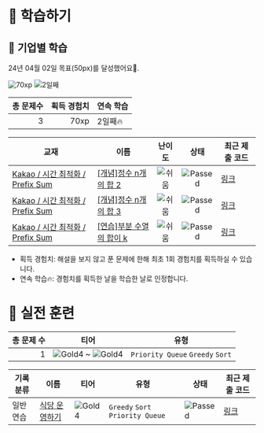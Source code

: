 # 📖 학습하기

## 🚀 기업별 학습
24년 04월 02일 목표(50px)를 달성했어요🥳.

![70xp](https://img.shields.io/badge/EXP-70xp-%235cb85c.svg?for-the-badge)
![2일째](https://img.shields.io/badge/연속학습-2일째-%23E34F26.svg?for-the-badge)

|총 문제수|획득 경험치|연속 학습|
|---:|---:|---|
3|70xp|2일째🔥|

|교재|이름|난이도|상태|최근 제출 코드|
|---|---|:---:|:---:|---|
|[Kakao / 시간 최적화 / Prefix Sum](https://www.codetree.ai/missions?missionId=16)|[[개념]정수 n개의 합 2](https://www.codetree.ai/missions/16/problems/sum-of-n-integers-2)|![쉬움][easy]|![Passed][passed]|[링크](https://github.com/soomin9106/codetree-TILs/blob/main/240402/%EC%A0%95%EC%88%98%20n%EA%B0%9C%EC%9D%98%20%ED%95%A9%202/sum-of-n-integers-2.py)|
|[Kakao / 시간 최적화 / Prefix Sum](https://www.codetree.ai/missions?missionId=16)|[[개념]정수 n개의 합 3](https://www.codetree.ai/missions/16/problems/sum-of-n-integers-3)|![쉬움][easy]|![Passed][passed]|[링크](https://github.com/soomin9106/codetree-TILs/blob/main/240402/%EC%A0%95%EC%88%98%20n%EA%B0%9C%EC%9D%98%20%ED%95%A9%203/sum-of-n-integers-3.py)|
|[Kakao / 시간 최적화 / Prefix Sum](https://www.codetree.ai/missions?missionId=16)|[[연습]부분 수열의 합이 k](https://www.codetree.ai/missions/16/problems/the-sum-of-the-subsequences-is-k)|![쉬움][easy]|![Passed][passed]|[링크](https://github.com/soomin9106/codetree-TILs/blob/main/240402/%EB%B6%80%EB%B6%84%20%EC%88%98%EC%97%B4%EC%9D%98%20%ED%95%A9%EC%9D%B4%20k/the-sum-of-the-subsequences-is-k.py)|


* 획득 경험치: 해설을 보지 않고 푼 문제에 한해 최초 1회 경험치를 획득하실 수 있습니다.
* 연속 학습🔥: 경험치를 획득한 날을 학습한 날로 인정합니다.


# 🥇 실전 훈련
|총 문제 수|티어|유형|
|---:|---|---|
|1|![Gold4][g4] ~ ![Gold4][g4]|`Priority Queue` `Greedy` `Sort`|

|기록분류|이름|티어|유형|상태|최근 제출 코드|
|---|---|---|---|---|---|
|일반 연습|[식당 운영하기](https://www.codetree.ai/training-field/search/problems/running-a-restaurant)|![Gold4][g4]|`Greedy` `Sort` `Priority Queue`|![Passed][passed]|[링크](https://github.com/soomin9106/codetree-TILs/blob/main/240402/%EC%8B%9D%EB%8B%B9%20%EC%9A%B4%EC%98%81%ED%95%98%EA%B8%B0/running-a-restaurant.py)|










[b5]: https://img.shields.io/badge/Bronze_5-%235D3E31.svg
[b4]: https://img.shields.io/badge/Bronze_4-%235D3E31.svg
[b3]: https://img.shields.io/badge/Bronze_3-%235D3E31.svg
[b2]: https://img.shields.io/badge/Bronze_2-%235D3E31.svg
[b1]: https://img.shields.io/badge/Bronze_1-%235D3E31.svg
[s5]: https://img.shields.io/badge/Silver_5-%23394960.svg
[s4]: https://img.shields.io/badge/Silver_4-%23394960.svg
[s3]: https://img.shields.io/badge/Silver_3-%23394960.svg
[s2]: https://img.shields.io/badge/Silver_2-%23394960.svg
[s1]: https://img.shields.io/badge/Silver_1-%23394960.svg
[g5]: https://img.shields.io/badge/Gold_5-%23FFC433.svg
[g4]: https://img.shields.io/badge/Gold_4-%23FFC433.svg
[g3]: https://img.shields.io/badge/Gold_3-%23FFC433.svg
[g2]: https://img.shields.io/badge/Gold_2-%23FFC433.svg
[g1]: https://img.shields.io/badge/Gold_1-%23FFC433.svg
[p5]: https://img.shields.io/badge/Platinum_5-%2376DDD8.svg
[p4]: https://img.shields.io/badge/Platinum_4-%2376DDD8.svg
[p3]: https://img.shields.io/badge/Platinum_3-%2376DDD8.svg
[p2]: https://img.shields.io/badge/Platinum_2-%2376DDD8.svg
[p1]: https://img.shields.io/badge/Platinum_1-%2376DDD8.svg
[passed]: https://img.shields.io/badge/Passed-%23009D27.svg
[failed]: https://img.shields.io/badge/Failed-%23D24D57.svg
[easy]: https://img.shields.io/badge/쉬움-%235cb85c.svg?for-the-badge
[medium]: https://img.shields.io/badge/보통-%23FFC433.svg?for-the-badge
[hard]: https://img.shields.io/badge/어려움-%23D24D57.svg?for-the-badge